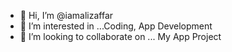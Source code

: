 - 👋 Hi, I’m @iamalizaffar
- 👀 I’m interested in ...Coding, App Development
- 💞️ I’m looking to collaborate on ... My App Project

<!---
iamalizaffar/iamalizaffar is a ✨ special ✨ repository because its `README.md` (this file) appears on your GitHub profile.
You can click the Preview link to take a look at your changes.
--->
